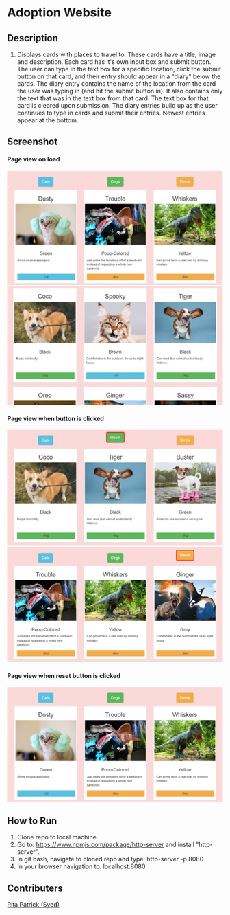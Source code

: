 # Adoption Website

## Description
1. Displays cards with places to travel to. These cards have a title, image and description. Each card has it's own input box and submit button. The user can type in the text box for a specific location, click the submit button on that card, and their entry should appear in a "diary" below the cards. The diary entry contains the name of the location from the card the user was typing in (and hit the submit button in). It also contains only the text that was in the text box from that card. The text box for that card is cleared upon submission. The diary entries build up as the user continues to type in cards and submit their entries. Newest entries  appear at the bottom.

## Screenshot
#### Page view on load
![WebPage](https://raw.githubusercontent.com/RitaSyed/adoption-website/master/screenshots/initialView.PNG)
![WebPage](https://raw.githubusercontent.com/RitaSyed/adoption-website/master/screenshots/initialView2.PNG)
#### Page view when button is clicked
![WebPage](https://raw.githubusercontent.com/RitaSyed/adoption-website/master/screenshots/viewWhenButtonClicked.PNG)
![WebPage](https://raw.githubusercontent.com/RitaSyed/adoption-website/master/screenshots/viewWhenButtonClicked2.PNG)
#### Page view when reset button is clicked
![WebPage](https://raw.githubusercontent.com/RitaSyed/adoption-website/master/screenshots/initialView.PNG)

## How to Run
1. Clone repo to local machine.
2. Go to: https://www.npmjs.com/package/http-server and install "http-server".
3. In git bash, navigate to cloned repo and type: http-server -p 8080
4. In your browser navigation to: localhost:8080.
## Contributers
[Rita Patrick (Syed)](https://github.com/RitaSyed)